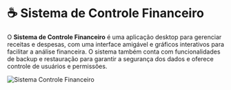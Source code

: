 # ☕ Sistema de Controle Financeiro
O **Sistema de Controle Financeiro** é uma aplicação desktop para gerenciar receitas e despesas, com uma interface amigável e gráficos interativos para facilitar a análise financeira. O sistema também conta com funcionalidades de backup e restauração para garantir a segurança dos dados e oferece controle de usuários e permissões.

![Sistema Controle Financeiro](https://https://github.com/alburilli/Sistema-de-Controle-Financeiro/blob/main/assets/Screenshot_2.png)
